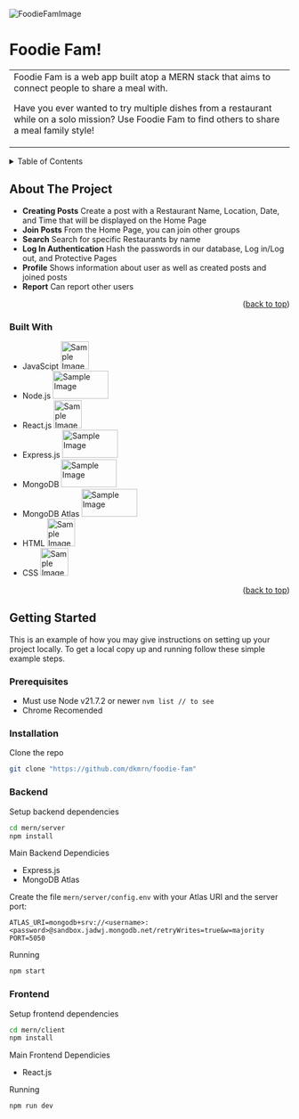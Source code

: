 
![FoodieFamImage](https://github.com/user-attachments/assets/88e388c1-be9a-4056-8c48-df8681ccdd1b)
# Foodie Fam!
<table>
<tr>
<td>
 Foodie Fam is a web app built atop a MERN stack that aims to connect people to share a meal with.

 Have you ever wanted to try multiple dishes from a restaurant while on a solo mission?
 Use Foodie Fam to find others to share a meal family style!
</td>
</tr>
</table>


<!-- TABLE OF CONTENTS -->
<details>
  <summary>Table of Contents</summary>
  <ol>
    <li>
      <a href="#about-the-project">About The Project</a>
      <ul>
        <li><a href="#built-with">Built With</a></li>
      </ul>
    </li>
    <li>
      <a href="#getting-started">Getting Started</a>
      <ul>
        <li><a href="#prerequisites">Prerequisites</a></li>
        <li><a href="#installation">Installation</a></li>
      </ul>
    </li>
    <li><a href="#usage">Usage</a></li>
    <li><a href="#acknowledgments">Acknowledgments</a></li>
  </ol>
</details>

<!-- ABOUT THE PROJECT -->
## About The Project

* **Creating Posts** Create a post with a Restaurant Name, Location, Date, and Time that will be displayed on the Home Page
* **Join Posts** From the Home Page, you can join other groups
* **Search** Search for specific Restaurants by name
* **Log In Authentication** Hash the passwords in our database, Log in/Log out, and Protective Pages
* **Profile** Shows information about user as well as created posts and joined posts
* **Report** Can report other users

<p align="right">(<a href="#readme-top">back to top</a>)</p>



### Built With

* JavaScipt  <img src="https://github.com/user-attachments/assets/405c8546-aa12-4a54-ba6d-cd6463d883c0" alt="Sample Image" width="50" height="50">
* Node.js  <img src="https://github.com/user-attachments/assets/566f3aea-918c-4799-8fc9-41c86188013d" alt="Sample Image" width="100" height="50">
* React.js  <img src="https://github.com/user-attachments/assets/cb945c51-dde3-4024-8715-4556ce913464" alt="Sample Image" width="50" height="50">
* Express.js  <img src="https://github.com/user-attachments/assets/0d98866a-2b0b-4766-a4ac-4b33c2671de1" alt="Sample Image" width="100" height="50">
* MongoDB  <img src="https://github.com/user-attachments/assets/50652b09-b061-41d2-b54f-167762861c26" alt="Sample Image" width="100" height="50">
* MongoDB Atlas  <img src="https://github.com/user-attachments/assets/3c7fdddc-ee1b-485b-aaac-d4acb7ca74ff" alt="Sample Image" width="100" height="50">
* HTML  <img src="https://github.com/user-attachments/assets/db82671c-8dc6-4e39-90dd-804d84b9d622" alt="Sample Image" width="50" height="50">
* CSS  <img src="https://github.com/user-attachments/assets/d412e0a3-c167-4f80-b09c-5d3c458725ec" alt="Sample Image" width="50" height="50">

<p align="right">(<a href="#readme-top">back to top</a>)</p>

<!-- GETTING STARTED -->
## Getting Started

This is an example of how you may give instructions on setting up your project locally.
To get a local copy up and running follow these simple example steps.

### Prerequisites

* Must use Node v21.7.2 or newer ```nvm list // to see```
* Chrome Recomended 

### Installation

Clone the repo
```sh
git clone "https://github.com/dkmrn/foodie-fam"
```

### Backend

Setup backend dependencies 

```sh
cd mern/server
npm install
```

Main Backend Dependicies

* Express.js
* MongoDB Atlas

Create the file `mern/server/config.env` with your Atlas URI and the server port:
```
ATLAS_URI=mongodb+srv://<username>:<password>@sandbox.jadwj.mongodb.net/retryWrites=true&w=majority
PORT=5050
```

Running
```sh
npm start
```

### Frontend

Setup frontend dependencies

```sh
cd mern/client
npm install
```

Main Frontend Dependicies

* React.js

Running 

```sh
npm run dev
```

